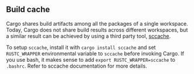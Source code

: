 ## Build cache

Cargo shares build artifacts among all the packages of a single workspace.
Today, Cargo does not share build results across different workspaces, but 
a similar result can be achieved by using a third party tool, [sccache].

To setup `sccache`, install it with `cargo install sccache` and set 
`RUSTC_WRAPPER` environmental variable to `sccache` before invoking Cargo.
If you use bash, it makes sense to add `export RUSTC_WRAPPER=sccache` to 
`.bashrc`. Refer to sccache documentation for more details.

[sccache]: https://github.com/mozilla/sccache


